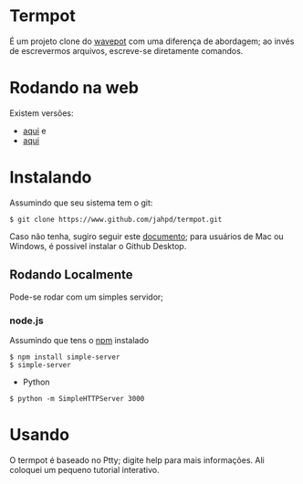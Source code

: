# Termpot 

É um projeto clone do [wavepot](http://www.wavepot.com) com uma diferença de abordagem; ao invés de escrevermos arquivos, escreve-se diretamente comandos.

# Rodando na web

Existem versões:

- [aqui](http://jahpd.github.io/termpot/) e
- [aqui](http://dcomp.ufsj.edu.br/~fls/termpot/)

# Instalando

Assumindo que seu sistema tem o git:

~~~.shell
$ git clone https://www.github.com/jahpd/termpot.git
~~~

Caso não tenha, sugiro seguir este [documento](http://git-scm.com/book/en/v2/Getting-Started-Installing-Git); para usuários de Mac ou Windows, é possivel instalar o Github Desktop.

## Rodando Localmente

Pode-se rodar com um simples servidor; 

### node.js

Assumindo que tens o [npm](https://www.npmjs.com/) instalado

~~~.shell
$ npm install simple-server
$ simple-server
~~~

- Python

~~~.shell
$ python -m SimpleHTTPServer 3000
~~~

# Usando

O termpot é baseado no Ptty; digite help para mais informações. Ali coloquei um pequeno tutorial interativo.